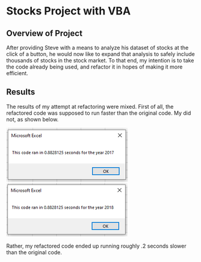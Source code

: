 # Stocks Project with VBA
## Overview of Project
After providing Steve with a means to analyze his dataset of stocks at the click of a button, he would now like to expand that analysis to safely include thousands of stocks in the stock market. To that end, my intention is to take the code already being used, and refactor it in hopes of making it more efficient.

## Results
The results of my attempt at refactoring were mixed. First of all, the refactored code was supposed to run faster than the original code. My did not, as shown below.

![Resources/VBA_Challenge_2017.png](Resources/VBA_Challenge_2017.png) ![Resources/VBA_Challenge_2018.png](Resources/VBA_Challenge_2018.png) 

Rather, my refactored code ended up running roughly .2 seconds slower than the original code. 
